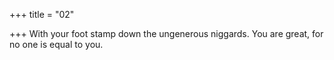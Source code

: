 +++
title = "02"

+++
With your foot stamp down the ungenerous niggards. You are great, for no one is equal to you.